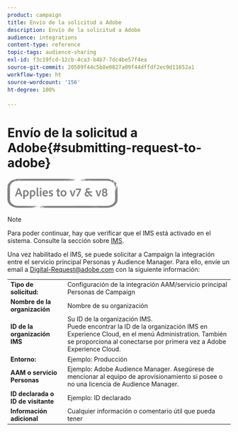 ```yaml
---
product: campaign
title: Envío de la solicitud a Adobe
description: Envío de la solicitud a Adobe
audience: integrations
content-type: reference
topic-tags: audience-sharing
exl-id: f3c19fcd-12cb-4ca3-b4b7-7dc4be57f4ea
source-git-commit: 20509f44c5b8e0827a09f44dffdf2ec9d11652a1
workflow-type: ht
source-wordcount: '156'
ht-degree: 100%

---
```


# Envío de la solicitud a Adobe{#submitting-request-to-adobe}

![](../../assets/common.svg)

>[!NOTE]
>
>Para poder continuar, hay que verificar que el IMS está activado en el sistema. Consulte la sección sobre [IMS](../../integrations/using/about-adobe-id.md).

Una vez habilitado el IMS, se puede solicitar a Campaign la integración entre el servicio principal Personas y Audience Manager. Para ello, envíe un email a [Digital-Request@adobe.com](mailto:Digital-Request@adobe.com) con la siguiente información:

<table> 
 <tbody> 
  <tr> 
   <td> <strong>Tipo de solicitud:</strong><br /> </td> 
   <td> Configuración de la integración AAM/servicio principal Personas de Campaign </td> 
  </tr> 
  <tr> 
   <td> <strong>Nombre de la organización</strong><br /> </td> 
   <td> Nombre de su organización </td> 
  </tr> 
  <tr> 
   <td> <strong>ID de la organización IMS</strong><br /> </td> 
   <td> Su ID de la organización IMS. <br> Puede encontrar la ID de la organización IMS en Experience Cloud, en el menú Administration. También se proporciona al conectarse por primera vez a Adobe Experience Cloud. </td> 
  </tr> 
  <tr> 
   <td> <strong>Entorno:</strong><br /> </td> 
   <td> Ejemplo: Producción </td> 
  </tr> 
  <tr> 
   <td> <strong>AAM o servicio Personas</strong><br /> </td> 
   <td> Ejemplo: Adobe Audience Manager. Asegúrese de mencionar al equipo de aprovisionamiento si posee o no una licencia de Audience Manager.</td> 
  </tr> 
  <tr> 
   <td> <strong>ID declarada o ID de visitante</strong><br /> </td> 
   <td> Ejemplo: ID declarado </td> 
  </tr> 
  <tr> 
   <td> <strong>Información adicional</strong><br /> </td> 
   <td> Cualquier información o comentario útil que pueda tener </td> 
  </tr> 
 </tbody> 
</table>
